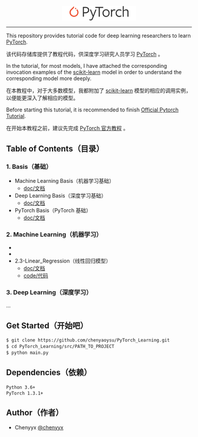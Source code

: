 <p align="center"><img width="40%" src="logo/pytorch-logo-dark.png" /></p>

--------------------------------------------------------------------------------

This repository provides tutorial code for deep learning researchers to learn [PyTorch](https://github.com/pytorch/pytorch).

该代码存储库提供了教程代码，供深度学习研究人员学习 [PyTorch](https://github.com/pytorch/pytorch) 。

In the tutorial, for most models, I have attached the corresponding invocation examples of the [scikit-learn](https://scikit-learn.org/stable/index.html) model in order to understand the corresponding model more deeply.

在本教程中，对于大多数模型，我都附加了 [scikit-learn](https://scikit-learn.org/stable/index.html) 模型的相应的调用实例，以便能更深入了解相应的模型。

Before starting this tutorial, it is recommended to finish [Official Pytorch Tutorial](https://pytorch.org/tutorials/).

在开始本教程之前，建议先完成 [PyTorch 官方教程](https://pytorch.org/tutorials/) 。


## Table of Contents（目录）

### 1. Basis（基础）
    
* Machine Learning Basis（机器学习基础）
    - [doc/文档]()
* Deep Learning Basis（深度学习基础）
    - [doc/文档]()
* PyTorch Basis（PyTorch 基础）
    - [doc/文档]()

### 2. Machine Learning（机器学习）
    
* []()
* []()
* 2.3-Linear_Regression（线性回归模型）
    - [doc/文档](tutorials/2_machine_learning/2.3_linear_regression.ipynb)
    - [code/代码](codes/2_machine_learning/2.3_linear_regression.py)

### 3. Deep Learning（深度学习）
...



## Get Started（开始吧）

```bash
$ git clone https://github.com/chenyaoysu/PyTorch_Learning.git
$ cd PyTorch_Learning/src/PATH_TO_PROJECT
$ python main.py
```

## Dependencies（依赖）

```
Python 3.6+
PyTorch 1.3.1+
```

## Author（作者）


* Chenyyx [@chenyyx](https://github.com/chenyyx)

